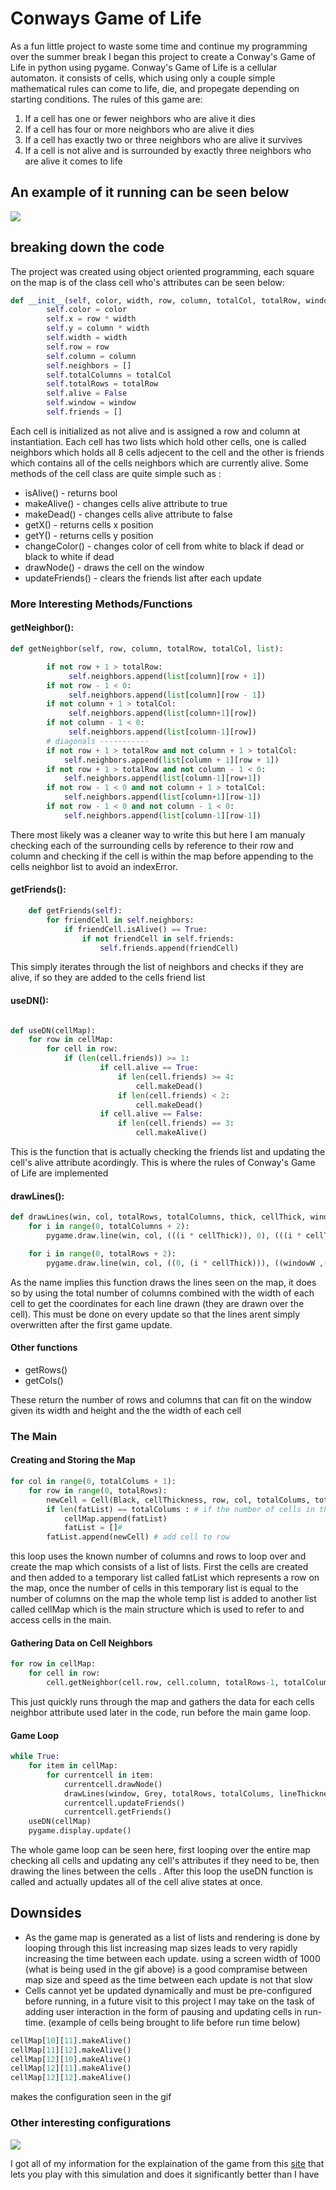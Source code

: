 # Conways Game of Life
As a fun little project to waste some time and continue my programming over the summer break I began this project to create a Conway's Game of Life in python using pygame.
Conway's Game of Life is a cellular automaton. it consists of cells, which using only a couple simple mathematical rules can come to life, die, and propegate depending on starting conditions.
The rules of this game are:
1. If a cell has one or fewer neighbors who are alive it dies
2. If a cell has four or more neighbors who are alive it dies
3. If a cell has exactly two or three neighbors who are alive it survives
4. If a cell is not alive and is surrounded by exactly three neighbors who are alive it comes to life
## An example of it running can be seen below
![](conwaysgame.gif)
## breaking down the code
The project was created using object oriented programming, each square on the map is of the class cell who's attributes can be seen below:
```python
def __init__(self, color, width, row, column, totalCol, totalRow, window):
        self.color = color
        self.x = row * width
        self.y = column * width
        self.width = width
        self.row = row
        self.column = column
        self.neighbors = []
        self.totalColumns = totalCol
        self.totalRows = totalRow
        self.alive = False
        self.window = window
        self.friends = []
```
Each cell is initialized as not alive and is assigned a row and column at instantiation. Each cell has two lists which hold other cells, one is called neighbors which holds all 8 cells adjecent to the cell and the other is friends which contains all of the cells neighbors which are currently alive.
Some methods of the cell class are quite simple such as :
- isAlive() - returns bool 
- makeAlive() - changes cells alive attribute to true
- makeDead() - changes cells alive attribute to false
- getX() - returns cells x position
- getY() - returns cells y position
- changeColor() - changes color of cell from white to black if dead or black to white if dead
- drawNode() - draws the cell on the window
- updateFriends() - clears the friends list after each update

### More Interesting Methods/Functions
#### getNeighbor():
```python
def getNeighbor(self, row, column, totalRow, totalCol, list):

        if not row + 1 > totalRow:
             self.neighbors.append(list[column][row + 1])           
        if not row - 1 < 0:
             self.neighbors.append(list[column][row - 1])
        if not column + 1 > totalCol:
             self.neighbors.append(list[column+1][row])
        if not column - 1 < 0:
             self.neighbors.append(list[column-1][row])
        # diagonals -----------
        if not row + 1 > totalRow and not column + 1 > totalCol:
            self.neighbors.append(list[column + 1][row + 1])
        if not row + 1 > totalRow and not column - 1 < 0:
            self.neighbors.append(list[column-1][row+1])
        if not row - 1 < 0 and not column + 1 > totalCol:
            self.neighbors.append(list[column+1][row-1])
        if not row - 1 < 0 and not column - 1 < 0:
            self.neighbors.append(list[column-1][row-1])
```
There most likely was a cleaner way to write this but here I am manualy checking each of the surrounding cells by reference to their row and column and checking if the cell is within the map before appending to the cells neighbor list to avoid an indexError.

#### getFriends():
```python
    def getFriends(self):
        for friendCell in self.neighbors:
            if friendCell.isAlive() == True:
                if not friendCell in self.friends:
                    self.friends.append(friendCell)
```
This simply iterates through the list of neighbors and checks if they are alive, if so they are added to the cells friend list

#### useDN():
```python

def useDN(cellMap):
    for row in cellMap:
        for cell in row:
            if (len(cell.friends)) >= 1:
                    if cell.alive == True:
                        if len(cell.friends) >= 4:
                            cell.makeDead()
                        if len(cell.friends) < 2:
                            cell.makeDead()
                    if cell.alive == False:
                        if len(cell.friends) == 3:
                            cell.makeAlive()
```
This is the function that is actually checking the friends list and updating the cell's alive attribute acordingly. This is where the rules of Conway's Game of Life are implemented 

#### drawLines():
```python
def drawLines(win, col, totalRows, totalColumns, thick, cellThick, windowW, windowH):
    for i in range(0, totalColumns + 2):
        pygame.draw.line(win, col, (((i * cellThick)), 0), (((i * cellThick)), windowH), thick) # draws line from the cell's x co-ord to the bottom

    for i in range(0, totalRows + 2):
        pygame.draw.line(win, col, ((0, (i * cellThick))), ((windowW ,(i * cellThick))), thick) # draws line from the cell's y co-ord to the end of the screen

```
As the name implies this function draws the lines seen on the map, it does so by using the total number of columns combined with the width of each cell to get the coordinates for each line drawn (they are drawn over the cell). This must be done on every update so that the lines arent simply overwritten after the first game update.
#### Other functions
- getRows()
- getCols()

These return the number of rows and columns that can fit on the window given its width and height and the the width of each cell 
### The Main
#### Creating and Storing the Map
```python
for col in range(0, totalColums + 1):
    for row in range(0, totalRows):
        newCell = Cell(Black, cellThickness, row, col, totalColums, totalRows, window) # creates new cells
        if len(fatList) == totalColums : # if the number of cells in this list is equal to the width of the map, add list to cellmap and clear for next row
            cellMap.append(fatList)
            fatList = []# 
        fatList.append(newCell) # add cell to row
```
this loop uses the known number of columns and rows to loop over and create the map which consists of a list of lists. First the cells are created and then added to a temporary list called fatList which represents a row on the map, once the number of cells in this temporary list is equal to the number of columns on the map the whole temp list is added to another list called cellMap which is the main structure which is used to refer to and access cells in the main. 

#### Gathering Data on Cell Neighbors
```python
for row in cellMap:
    for cell in row:
        cell.getNeighbor(cell.row, cell.column, totalRows-1, totalColums-1, cellMap)
```
This just quickly runs through the map and gathers the data for each cells neighbor attribute used later in the code, run before the main game loop.

#### Game Loop
```python
while True:
    for item in cellMap:
        for currentcell in item:
            currentcell.drawNode()
            drawLines(window, Grey, totalRows, totalColums, lineThickness, cellThickness, Width, Height)
            currentcell.updateFriends()
            currentcell.getFriends()
    useDN(cellMap)
    pygame.display.update()
```
The whole game loop can be seen here, first looping over the entire map checking all cells and updating any cell's attributes if they need to be, then drawing the lines between the cells . After this loop the useDN function is called and actually updates all of the cell alive states at once.

## Downsides
- As the game map is generated as a list of lists and rendering is done by looping through this list increasing map sizes leads to very rapidly increasing the time between each update. using a screen width of 1000 (what is being used in the gif above) is a good compramise between map size and speed as the time between each update is not that slow
- Cells cannot yet be updated dynamically and must be pre-configured before running, in a future visit to this project I may take on the task of adding user interaction in the form of pausing and updating cells in run-time. (example of cells being brought to life before run time below)
```python
cellMap[10][11].makeAlive()
cellMap[11][12].makeAlive()
cellMap[12][10].makeAlive()
cellMap[12][11].makeAlive()
cellMap[12][12].makeAlive()
```
makes the configuration seen in the gif

### Other interesting configurations
![](gif2.gif)

I got all of my information for the explaination of the game from this [site](https://playgameoflife.com/) that lets you play with this simulation and does it significantly better than I have
